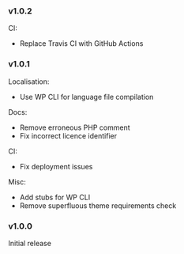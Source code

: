 ### v1.0.2
CI:
- Replace Travis CI with GitHub Actions

### v1.0.1
Localisation:
- Use WP CLI for language file compilation

Docs:
- Remove erroneous PHP comment
- Fix incorrect licence identifier

CI:
- Fix deployment issues

Misc:
- Add stubs for WP CLI
- Remove superfluous theme requirements check

### v1.0.0
Initial release
